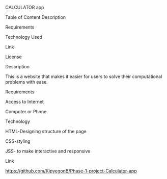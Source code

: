 CALCULATOR app 

Table of Content 
Description 

Requirements	 

Technology Used	 

Link 

License 

Description 

This is a website that makes it easier for users to solve their computational problems with ease. 

Requirements 

Access to Internet 

Computer or Phone 

Technology 

HTML-Designing structure of the page 

CSS-styling 

JSS- to make interactive and responsive 

Link 

https://github.com/KipyegonB/Phase-1-project-Calculator-app 